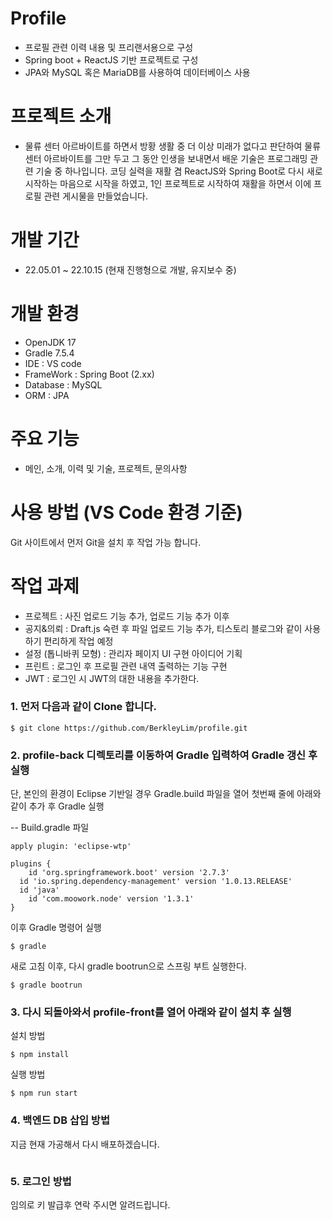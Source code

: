 # Profile
- 프로필 관련 이력 내용 및 프리랜서용으로 구성
- Spring boot + ReactJS 기반 프로젝트로 구성
- JPA와 MySQL 혹은 MariaDB를 사용하여 데이터베이스 사용

# 프로젝트 소개
- 물류 센터 아르바이트를 하면서 방황 생활 중 더 이상 미래가 없다고 판단하여 물류센터 아르바이트를 그만 두고 그 동안 인생을 보내면서 배운 기술은 프로그래밍 관련 기술 중 하나입니다. 코딩 실력을 재활 겸 ReactJS와 Spring Boot로 다시 새로 시작하는 마음으로 시작을 하였고, 1인 프로젝트로 시작하여 재활을 하면서 이에 프로필 관련 게시물을 만들었습니다. 

# 개발 기간
- 22.05.01 ~ 22.10.15 (현재 진행형으로 개발, 유지보수 중)

# 개발 환경
- OpenJDK 17
- Gradle 7.5.4
- IDE : VS code
- FrameWork : Spring Boot (2.xx)
- Database : MySQL
- ORM : JPA

# 주요 기능
- 메인, 소개, 이력 및 기술, 프로젝트, 문의사항

# 사용 방법 (VS Code 환경 기준)
Git 사이트에서 먼저 Git을 설치 후 작업 가능 합니다.

# 작업 과제
- 프로젝트 : 사진 업로드 기능 추가, 업로드 기능 추가 이후 
- 공지&의뢰 : Draft.js 숙련 후 파일 업로드 기능 추가, 티스토리 블로그와 같이 사용하기 편리하게 작업 예정
- 설정 (톱니바퀴 모형) : 관리자 페이지 UI 구현 아이디어 기획
- 프린트 : 로그인 후 프로필 관련 내역 출력하는 기능 구현
- JWT : 로그인 시 JWT의 대한 내용을 추가한다.

### 1. 먼저 다음과 같이 Clone 합니다.
```
$ git clone https://github.com/BerkleyLim/profile.git
```
### 2. profile-back 디렉토리를 이동하여 Gradle 입력하여 Gradle 갱신 후 실행
단, 본인의 환경이 Eclipse 기반일 경우 Gradle.build 파일을 열어 첫번째 줄에 아래와 같이 추가 후 Gradle 실행


-- Build.gradle 파일
```
apply plugin: 'eclipse-wtp'

plugins {
	id 'org.springframework.boot' version '2.7.3'
  id 'io.spring.dependency-management' version '1.0.13.RELEASE'
  id 'java'
	id 'com.moowork.node' version '1.3.1'
}
```

이후 Gradle 명령어 실행
```
$ gradle
```

새로 고침 이후, 다시 gradle bootrun으로 스프링 부트 실행한다.
```
$ gradle bootrun
```

### 3. 다시 되돌아와서 profile-front를 열어 아래와 같이 설치 후 실행

설치 방법
```
$ npm install
```

실행 방법
```
$ npm run start
```

### 4. 백엔드 DB 삽입 방법
지금 현재 가공해서 다시 배포하겠습니다.
```
```

### 5. 로그인 방법
임의로 키 발급후 연락 주시면 알려드립니다.